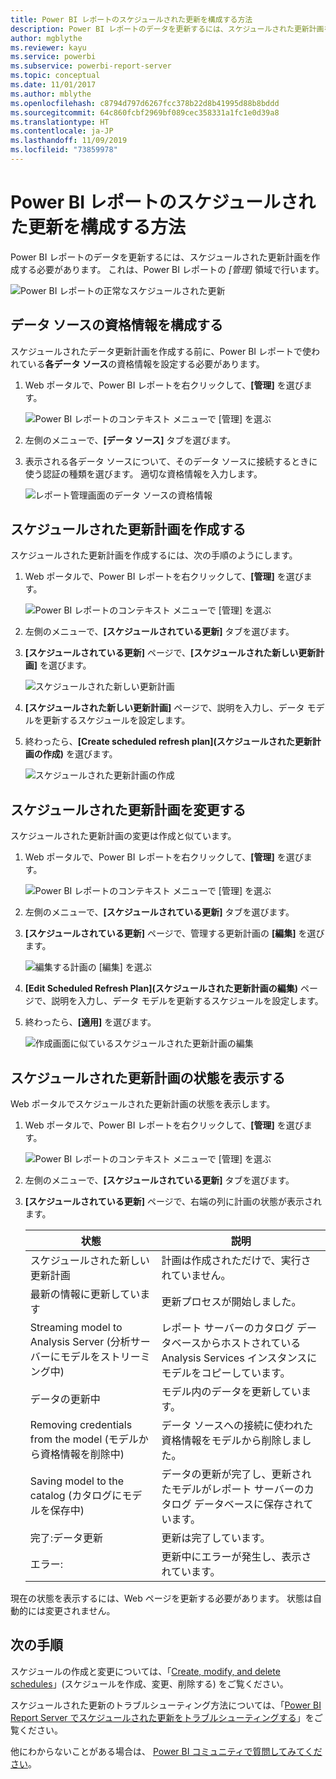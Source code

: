 ```yaml
---
title: Power BI レポートのスケジュールされた更新を構成する方法
description: Power BI レポートのデータを更新するには、スケジュールされた更新計画を作成する必要があります。
author: mgblythe
ms.reviewer: kayu
ms.service: powerbi
ms.subservice: powerbi-report-server
ms.topic: conceptual
ms.date: 11/01/2017
ms.author: mblythe
ms.openlocfilehash: c8794d797d6267fcc378b22d8b41995d88b8bddd
ms.sourcegitcommit: 64c860fcbf2969bf089cec358331a1fc1e0d39a8
ms.translationtype: HT
ms.contentlocale: ja-JP
ms.lasthandoff: 11/09/2019
ms.locfileid: "73859978"
---
```

# <a name="how-to-configure-power-bi-report-scheduled-refresh"></a>Power BI レポートのスケジュールされた更新を構成する方法
Power BI レポートのデータを更新するには、スケジュールされた更新計画を作成する必要があります。 これは、Power BI レポートの *[管理]* 領域で行います。

![Power BI レポートの正常なスケジュールされた更新](media/configure-scheduled-refresh/scheduled-refresh-success.png)

## <a name="configure-data-source-credentials"></a>データ ソースの資格情報を構成する
スケジュールされたデータ更新計画を作成する前に、Power BI レポートで使われている**各データ ソース**の資格情報を設定する必要があります。

1. Web ポータルで、Power BI レポートを右クリックして、**[管理]** を選びます。
   
    ![Power BI レポートのコンテキスト メニューで [管理] を選ぶ](media/configure-scheduled-refresh/manage-power-bi-report.png)
2. 左側のメニューで、**[データ ソース]** タブを選びます。
3. 表示される各データ ソースについて、そのデータ ソースに接続するときに使う認証の種類を選びます。 適切な資格情報を入力します。
   
    ![レポート管理画面のデータ ソースの資格情報](media/configure-scheduled-refresh/data-source-credentials.png)

## <a name="creating-a-schedule-refresh-plan"></a>スケジュールされた更新計画を作成する
スケジュールされた更新計画を作成するには、次の手順のようにします。

1. Web ポータルで、Power BI レポートを右クリックして、**[管理]** を選びます。
   
    ![Power BI レポートのコンテキスト メニューで [管理] を選ぶ](media/configure-scheduled-refresh/manage-power-bi-report.png)
2. 左側のメニューで、**[スケジュールされている更新]** タブを選びます。
3. **[スケジュールされている更新]** ページで、**[スケジュールされた新しい更新計画]** を選びます。
   
    ![スケジュールされた新しい更新計画](media/configure-scheduled-refresh/new-scheduled-refresh-plan.png)
4. **[スケジュールされた新しい更新計画]** ページで、説明を入力し、データ モデルを更新するスケジュールを設定します。
5. 終わったら、**[Create scheduled refresh plan]\(スケジュールされた更新計画の作成\)** を選びます。
   
    ![スケジュールされた更新計画の作成](media/configure-scheduled-refresh/create-scheduled-refresh-plan.png)

## <a name="modifying-a-schedule-refresh-plan"></a>スケジュールされた更新計画を変更する
スケジュールされた更新計画の変更は作成と似ています。

1. Web ポータルで、Power BI レポートを右クリックして、**[管理]** を選びます。
   
    ![Power BI レポートのコンテキスト メニューで [管理] を選ぶ](media/configure-scheduled-refresh/manage-power-bi-report.png)
2. 左側のメニューで、**[スケジュールされている更新]** タブを選びます。
3. **[スケジュールされている更新]** ページで、管理する更新計画の **[編集]** を選びます。
   
    ![編集する計画の [編集] を選ぶ](media/configure-scheduled-refresh/edit-scheduled-refresh-plan.png)
4. **[Edit Scheduled Refresh Plan]\(スケジュールされた更新計画の編集\)** ページで、説明を入力し、データ モデルを更新するスケジュールを設定します。
5. 終わったら、**[適用]** を選びます。
   
    ![作成画面に似ているスケジュールされた更新計画の編集](media/configure-scheduled-refresh/edit-scheduled-refresh-plan-page.png)

## <a name="viewing-the-status-of-schedule-refresh-plan"></a>スケジュールされた更新計画の状態を表示する
Web ポータルでスケジュールされた更新計画の状態を表示します。

1. Web ポータルで、Power BI レポートを右クリックして、**[管理]** を選びます。
   
    ![Power BI レポートのコンテキスト メニューで [管理] を選ぶ](media/configure-scheduled-refresh/manage-power-bi-report.png)
2. 左側のメニューで、**[スケジュールされている更新]** タブを選びます。
3. **[スケジュールされている更新]** ページで、右端の列に計画の状態が表示されます。
   
   | **状態** | **説明** |
   | --- | --- |
   | スケジュールされた新しい更新計画 |計画は作成されただけで、実行されていません。 |
   | 最新の情報に更新しています |更新プロセスが開始しました。 |
   | Streaming model to Analysis Server \(分析サーバーにモデルをストリーミング中\) |レポート サーバーのカタログ データベースからホストされている Analysis Services インスタンスにモデルをコピーしています。 |
   | データの更新中 |モデル内のデータを更新しています。 |
   | Removing credentials from the model \(モデルから資格情報を削除中\) |データ ソースへの接続に使われた資格情報をモデルから削除しました。 |
   | Saving model to the catalog \(カタログにモデルを保存中\) |データの更新が完了し、更新されたモデルがレポート サーバーのカタログ データベースに保存されています。 |
   | 完了:データ更新 |更新は完了しています。 |
   | エラー: |更新中にエラーが発生し、表示されています。 |

現在の状態を表示するには、Web ページを更新する必要があります。 状態は自動的には変更されません。

## <a name="next-steps"></a>次の手順
スケジュールの作成と変更については、「[Create, modify, and delete schedules](https://docs.microsoft.com/sql/reporting-services/subscriptions/create-modify-and-delete-schedules)」(スケジュールを作成、変更、削除する) をご覧ください。

スケジュールされた更新のトラブルシューティング方法については、「[Power BI Report Server でスケジュールされた更新をトラブルシューティングする](scheduled-refresh-troubleshoot.md)」をご覧ください。

他にわからないことがある場合は、 [Power BI コミュニティで質問してみてください](https://community.powerbi.com/)。

